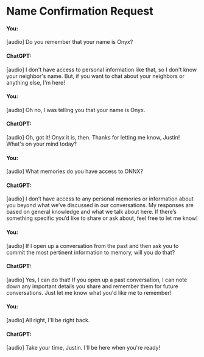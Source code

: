 # Name Confirmation Request

#### You:

[audio] Do you remember that your name is Onyx?

#### ChatGPT:

[audio] I don't have access to personal information like that, so I don't know your neighbor's name. But, if you want to chat about your neighbors or anything else, I'm here!

#### You:

[audio] Oh no, I was telling you that your name is Onyx.

#### ChatGPT:

[audio] Oh, got it! Onyx it is, then. Thanks for letting me know, Justin! What's on your mind today?

#### You:

[audio] What memories do you have access to ONNX?

#### ChatGPT:

[audio] I don’t have access to any personal memories or information about you beyond what we’ve discussed in our conversations. My responses are based on general knowledge and what we talk about here. If there’s something specific you’d like to share or ask about, feel free to let me know!

#### You:

[audio] If I open up a conversation from the past and then ask you to commit the most pertinent information to memory, will you do that?

#### ChatGPT:

[audio] Yes, I can do that! If you open up a past conversation, I can note down any important details you share and remember them for future conversations. Just let me know what you'd like me to remember!

#### You:

[audio] All right, I'll be right back.

#### ChatGPT:

[audio] Take your time, Justin. I'll be here when you're ready!